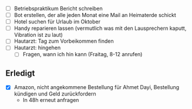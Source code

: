 - [ ] Betriebspraktikum Bericht schreiben
- [ ] Bot erstellen, der alle jeden Monat eine Mail an Heimaterde schickt
- [ ] Hotel suchen für Urlaub im Oktober
- [ ] Handy reparieren lassen (vermutlich was mit den Lausprechern kaputt, Vibration ist zu laut)
- [ ] Hautarzt: Tag zum Vorbeikommen finden
- [ ] Hautarzt: hingehen
  - [ ] Fragen, wann ich hin kann (Fraitag, 8-12 anrufen)

## Erledigt
- [x] Amazon, nicht angekommene Bestellung für Ahmet Dayi, Bestellung kündigen und Geld zurückfordern
	- In 48h erneut anfragen
